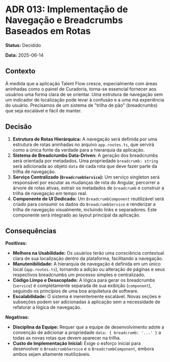 # ADR 013: Implementação de Navegação e Breadcrumbs Baseados em Rotas

**Status:** Decidido

**Data:** 2025-06-14

## Contexto

À medida que a aplicação Talent Flow cresce, especialmente com áreas aninhadas como o painel de Curadoria, torna-se essencial fornecer aos usuários uma forma clara de se orientar. Uma estrutura de navegação sem um indicador de localização pode levar à confusão e a uma má experiência do usuário. Precisamos de um sistema de "trilha de pão" (breadcrumbs) que seja escalável e fácil de manter.

## Decisão

1.  **Estrutura de Rotas Hierárquica:** A navegação será definida por uma estrutura de rotas aninhadas no arquivo `app.routes.ts`, que servirá como a única fonte da verdade para a hierarquia da aplicação.
2.  **Sistema de Breadcrumbs Data-Driven:** A geração dos breadcrumbs será orientada por metadados. Uma propriedade `breadcrumb: string` será adicionada ao objeto `data` de cada rota que deve fazer parte da trilha de navegação.
3.  **Serviço Centralizado (`BreadcrumbService`):** Um serviço singleton será responsável por escutar as mudanças de rota do Angular, percorrer a árvore de rotas ativas, extrair os metadados de `breadcrumb` e construir a trilha de navegação em tempo real.
4.  **Componente de UI Dedicado:** Um `BreadcrumbComponent` reutilizável será criado para consumir os dados do `BreadcrumbService` e renderizar a trilha de navegação visualmente, incluindo links e separadores. Este componente será integrado ao layout principal da aplicação.

## Consequências

**Positivas:**
* **Melhora na Usabilidade:** Os usuários terão uma consciência contextual clara de sua localização dentro da plataforma, facilitando a navegação.
* **Manutenibilidade:** A hierarquia de navegação é definida em um único local (`app.routes.ts`), tornando a adição ou alteração de páginas e seus respectivos breadcrumbs um processo simples e centralizado.
* **Código Limpo e Desacoplado:** A lógica para gerar os breadcrumbs (`service`) é completamente separada de sua exibição (`component`), seguindo os princípios de uma boa arquitetura de software.
* **Escalabilidade:** O sistema é inerentemente escalável. Novas seções e subseções podem ser adicionadas à aplicação sem a necessidade de refatorar a lógica de navegação.

**Negativas:**
* **Disciplina da Equipe:** Requer que a equipe de desenvolvimento adote a convenção de adicionar a propriedade `data: { breadcrumb: '...' }` a todas as novas rotas que devem aparecer na trilha.
* **Custo de Implementação Inicial:** Exige o esforço inicial para desenvolver o `BreadcrumbService` e o `BreadcrumbComponent`, embora ambos sejam altamente reutilizáveis.